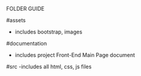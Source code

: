 FOLDER GUIDE

#assets
- includes bootstrap, images

#documentation
- includes project Front-End Main Page document

#src
-includes all html, css, js files



